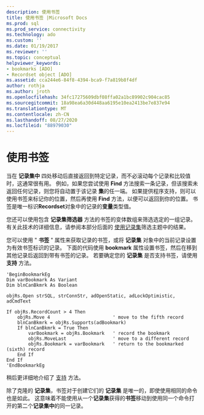 ```yaml
---
description: 使用书签
title: 使用书签 |Microsoft Docs
ms.prod: sql
ms.prod_service: connectivity
ms.technology: ado
ms.custom: ''
ms.date: 01/19/2017
ms.reviewer: ''
ms.topic: conceptual
helpviewer_keywords:
- bookmarks [ADO]
- Recordset object [ADO]
ms.assetid: cca244e6-84f8-4394-bca9-f7a819b8f4df
author: rothja
ms.author: jroth
ms.openlocfilehash: 34fc17275609dbf08ffa02a1bc89902c904cac85
ms.sourcegitcommit: 18a98ea6a30d448aa6195e10ea2413be7e837e94
ms.translationtype: MT
ms.contentlocale: zh-CN
ms.lasthandoff: 08/27/2020
ms.locfileid: "88979030"
---
```

# <a name="using-bookmarks"></a>使用书签
当在 **记录集中** 四处移动后直接返回到特定记录，而不必滚动每个记录和比较值时，这通常很有用。 例如，如果您尝试使用 **Find** 方法搜索一条记录，但该搜索未返回任何记录，则您将自动置于该记录 **集**的任一端。 如果提供程序支持，则可以使用书签来标记你的位置，然后再使用 **Find** 方法，以便可以返回到你的位置。 书签是唯一标识**Recordset**对象中的记录的**变量**类型值。  
  
 您还可以使用包含 **记录集筛选器** 方法的书签的变体数组来筛选选定的一组记录。 有关此技术的详细信息，请参阅本部分后面的 [使用记录集](../../../ado/guide/data/working-with-recordsets.md)筛选主题中的结果。  
  
 您可以使用 " **书签** " 属性来获取记录的书签，或将 **记录集** 对象中的当前记录设置为有效书签标识的记录。 下面的代码使用 **bookmark** 属性设置书签，然后在移到其他记录后返回到带有书签的记录。 若要确定您的 **记录集** 是否支持书签，请使用 **支持** 方法。  
  
```  
'BeginBookmarkEg  
Dim varBookmark As Variant  
Dim blnCanBkmrk As Boolean  
  
objRs.Open strSQL, strConnStr, adOpenStatic, adLockOptimistic, adCmdText  
  
If objRs.RecordCount > 4 Then  
    objRs.Move 4                       ' move to the fifth record  
    blnCanBkmrk = objRs.Supports(adBookmark)  
    If blnCanBkmrk = True Then  
        varBookmark = objRs.Bookmark   ' record the bookmark  
        objRs.MoveLast                 ' move to a different record  
        objRs.Bookmark = varBookmark   ' return to the bookmarked (sixth) record  
    End If  
End If  
'EndBookmarkEg  
```  
  
 稍后更详细地介绍了 [支持](../../../ado/reference/ado-api/supports-method.md) 方法。  
  
 除了克隆的 **记录集**，书签对于创建它们的 **记录集** 是唯一的，即使使用相同的命令也是如此。 这意味着不能使用从一个**记录集**获得的**书签**移动到使用同一个命令打开的第二个**记录集中**的同一记录。
